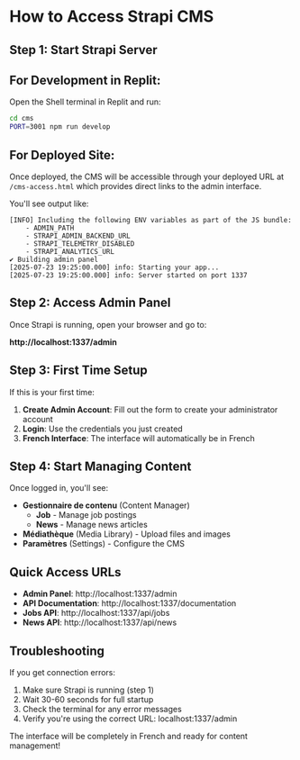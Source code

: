 # How to Access Strapi CMS

## Step 1: Start Strapi Server

## For Development in Replit:
Open the Shell terminal in Replit and run:

```bash
cd cms
PORT=3001 npm run develop
```

## For Deployed Site:
Once deployed, the CMS will be accessible through your deployed URL at `/cms-access.html` which provides direct links to the admin interface.

You'll see output like:
```
[INFO] Including the following ENV variables as part of the JS bundle:
    - ADMIN_PATH
    - STRAPI_ADMIN_BACKEND_URL
    - STRAPI_TELEMETRY_DISABLED
    - STRAPI_ANALYTICS_URL
✔ Building admin panel
[2025-07-23 19:25:00.000] info: Starting your app...
[2025-07-23 19:25:00.000] info: Server started on port 1337
```

## Step 2: Access Admin Panel

Once Strapi is running, open your browser and go to:

**http://localhost:1337/admin**

## Step 3: First Time Setup

If this is your first time:

1. **Create Admin Account**: Fill out the form to create your administrator account
2. **Login**: Use the credentials you just created
3. **French Interface**: The interface will automatically be in French

## Step 4: Start Managing Content

Once logged in, you'll see:

- **Gestionnaire de contenu** (Content Manager)
  - **Job** - Manage job postings
  - **News** - Manage news articles
- **Médiathèque** (Media Library) - Upload files and images
- **Paramètres** (Settings) - Configure the CMS

## Quick Access URLs

- **Admin Panel**: http://localhost:1337/admin
- **API Documentation**: http://localhost:1337/documentation
- **Jobs API**: http://localhost:1337/api/jobs
- **News API**: http://localhost:1337/api/news

## Troubleshooting

If you get connection errors:
1. Make sure Strapi is running (step 1)
2. Wait 30-60 seconds for full startup
3. Check the terminal for any error messages
4. Verify you're using the correct URL: localhost:1337/admin

The interface will be completely in French and ready for content management!
